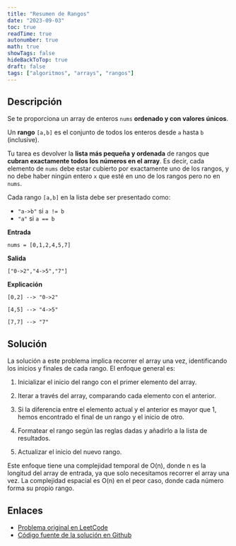 ```yaml
---
title: "Resumen de Rangos"
date: "2023-09-03"
toc: true
readTime: true
autonumber: true
math: true
showTags: false
hideBackToTop: true
draft: false
tags: ["algoritmos", "arrays", "rangos"]
---
```


## Descripción

Se te proporciona un array de enteros `nums` **ordenado y con valores únicos**.

Un **rango** `[a,b]` es el conjunto de todos los enteros desde `a` hasta `b` (inclusive).

Tu tarea es devolver la **lista más pequeña y ordenada** de rangos que **cubran exactamente todos los números en el array**. Es decir, cada elemento de `nums` debe estar cubierto por exactamente uno de los rangos, y no debe haber ningún entero `x` que esté en uno de los rangos pero no en `nums`.

Cada rango `[a,b]` en la lista debe ser presentado como:
* `"a->b"` si `a != b`
* `"a"` si `a == b`

**Entrada**

`nums = [0,1,2,4,5,7]`

**Salida**

`["0->2","4->5","7"]`

**Explicación**

`[0,2] --> "0->2"`

`[4,5] --> "4->5"`

`[7,7] --> "7"`

## Solución

La solución a este problema implica recorrer el array una vez, identificando los inicios y finales de cada rango. El enfoque general es:

1. Inicializar el inicio del rango con el primer elemento del array.

2. Iterar a través del array, comparando cada elemento con el anterior.

3. Si la diferencia entre el elemento actual y el anterior es mayor que 1, hemos encontrado el final de un rango y el inicio de otro.

4. Formatear el rango según las reglas dadas y añadirlo a la lista de resultados.

5. Actualizar el inicio del nuevo rango.

Este enfoque tiene una complejidad temporal de O(n), donde n es la longitud del array de entrada, ya que solo necesitamos recorrer el array una vez. La complejidad espacial es O(n) en el peor caso, donde cada número forma su propio rango.

## Enlaces

* [Problema original en LeetCode](https://leetcode.com/problems/summary-ranges/)
* [Código fuente de la solución en Github](https://github.com/cdgn-coding/leetcode-practice-guide/tree/main/intervals/summary_ranges)